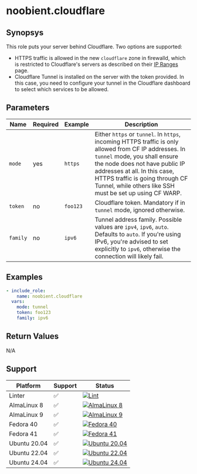 # noobient.cloudflare

## Synopsys

This role puts your server behind Cloudflare. Two options are supported:

-  HTTPS traffic is allowed in the new `cloudflare` zone in firewalld, which is
restricted to Cloudflare's servers as described on their
[IP Ranges](https://www.cloudflare.com/ips/) page.
- Cloudflare Tunnel is installed on the server with the token provided. In this
case, you need to configure your tunnel in the Cloudflare dashboard to select which
services to be allowed.

## Parameters

| Name | Required | Example | Description |
|---|---|---|---|
| `mode` | yes | `https` | Either `https` or `tunnel`. In `https`, incoming HTTPS traffic is only allowed from CF IP addresses. In `tunnel` mode, you shall ensure the node does not have public IP addresses at all. In this case, HTTPS traffic is going through CF Tunnel, while others like SSH must be set up using CF WARP. |
| `token` | no | `foo123` | Cloudflare token. Mandatory if in `tunnel` mode, ignored otherwise. |
| `family` | no | `ipv6` | Tunnel address family. Possible values are `ipv4`, `ipv6`, `auto`. Defaults to `auto`. If you're using IPv6, you're advised to set explicitly to `ipv6`, otherwise the connection will likely fail. |

## Examples

```yml
- include_role:
    name: noobient.cloudflare
  vars:
    mode: tunnel
    token: foo123
    family: ipv6
```

## Return Values

N/A

## Support

| Platform | Support | Status |
|---|---|---|
| Linter | ✅ | [![Lint](https://github.com/noobient/ansible-galaxy-cloudflare/actions/workflows/lint.yml/badge.svg)](https://github.com/noobient/ansible-galaxy-cloudflare/actions/workflows/lint.yml) |
| AlmaLinux 8 | ✅ | [![AlmaLinux 8](https://github.com/noobient/ansible-galaxy-cloudflare/actions/workflows/almalinux-8.yml/badge.svg)](https://github.com/noobient/ansible-galaxy-cloudflare/actions/workflows/almalinux-8.yml) |
| AlmaLinux 9 | ✅ | [![AlmaLinux 9](https://github.com/noobient/ansible-galaxy-cloudflare/actions/workflows/almalinux-9.yml/badge.svg)](https://github.com/noobient/ansible-galaxy-cloudflare/actions/workflows/almalinux-9.yml) |
| Fedora 40 | ✅ | [![Fedora 40](https://github.com/noobient/ansible-galaxy-cloudflare/actions/workflows/fedora-40.yml/badge.svg)](https://github.com/noobient/ansible-galaxy-cloudflare/actions/workflows/fedora-40.yml) |
| Fedora 41 | ✅ | [![Fedora 41](https://github.com/noobient/ansible-galaxy-cloudflare/actions/workflows/fedora-41.yml/badge.svg)](https://github.com/noobient/ansible-galaxy-cloudflare/actions/workflows/fedora-41.yml) |
| Ubuntu 20.04 | ✅ | [![Ubuntu 20.04](https://github.com/noobient/ansible-galaxy-cloudflare/actions/workflows/ubuntu-20.04.yml/badge.svg)](https://github.com/noobient/ansible-galaxy-cloudflare/actions/workflows/ubuntu-20.04.yml) |
| Ubuntu 22.04 | ✅ | [![Ubuntu 22.04](https://github.com/noobient/ansible-galaxy-cloudflare/actions/workflows/ubuntu-22.04.yml/badge.svg)](https://github.com/noobient/ansible-galaxy-cloudflare/actions/workflows/ubuntu-22.04.yml) |
| Ubuntu 24.04 | ✅ | [![Ubuntu 24.04](https://github.com/noobient/ansible-galaxy-cloudflare/actions/workflows/ubuntu-24.04.yml/badge.svg)](https://github.com/noobient/ansible-galaxy-cloudflare/actions/workflows/ubuntu-24.04.yml) |
